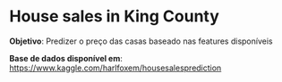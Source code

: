 # House sales in King County

**Objetivo**: Predizer o preço das casas baseado nas features disponíveis

**Base de dados disponível em**: https://www.kaggle.com/harlfoxem/housesalesprediction